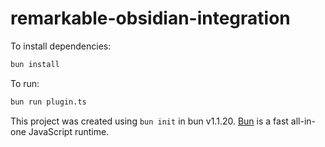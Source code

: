 # remarkable-obsidian-integration

To install dependencies:

```bash
bun install
```

To run:

```bash
bun run plugin.ts
```

This project was created using `bun init` in bun v1.1.20. [Bun](https://bun.sh) is a fast all-in-one JavaScript runtime.
